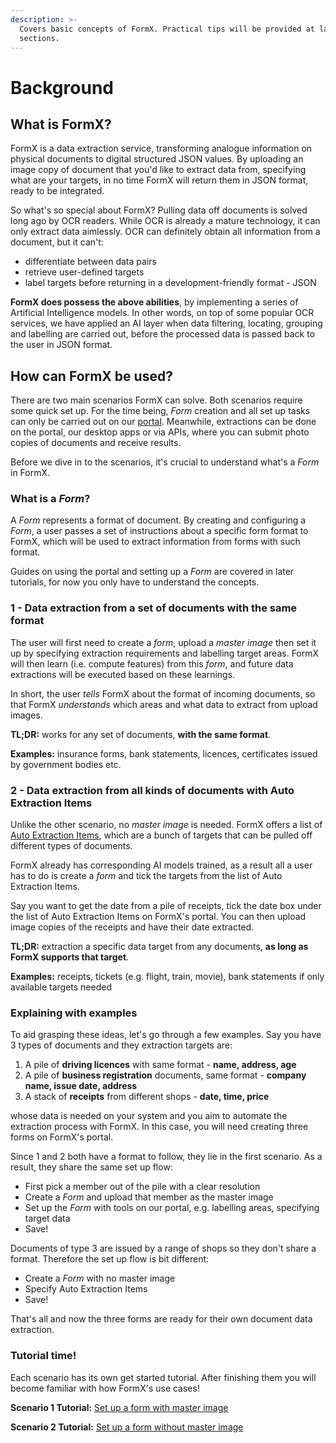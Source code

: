 ```yaml
---
description: >-
  Covers basic concepts of FormX. Practical tips will be provided at later
  sections.
---
```


# Background

## What is FormX?

FormX is a data extraction service, transforming analogue information on physical documents to digital structured JSON values. By uploading an image copy of document that you'd like to extract data from, specifying what are your targets, in no time FormX will return them in JSON format, ready to be integrated.

So what's so special about FormX? Pulling data off documents is solved long ago by OCR readers. While OCR is already a mature technology, it can only extract data aimlessly. OCR can definitely obtain all information from a document, but it can't:

* differentiate between data pairs
* retrieve user-defined targets
* label targets before returning in a development-friendly format - JSON

**FormX does possess the above abilities**, by implementing a series of Artificial Intelligence models. In other words, on top of some popular OCR services, we have applied an AI layer when data filtering, locating, grouping and labelling are carried out, before the processed data is passed back to the user in JSON format.

## How can FormX be used?

There are two main scenarios FormX can solve. Both scenarios require some quick set up. For the time being, _Form_ creation and all set up tasks can only be carried out on our [portal](https://formextractor.oursky.com/form). Meanwhile, extractions can be done on the portal, our desktop apps or via APIs, where you can submit photo copies of documents and receive results.

Before we dive in to the scenarios, it's crucial to understand what's a _Form_ in FormX.

### What is a _Form_?

A _Form_ represents a format of document. By creating and configuring a _Form_, a user passes a set of instructions about a specific form format to FormX, which will be used to extract information from forms with such format.

Guides on using the portal and setting up a _Form_ are covered in later tutorials, for now you only have to understand the concepts.

### 1 - Data extraction from a set of documents with the same format

The user will first need to create a _form_, upload a _master image_ then set it up by specifying extraction requirements and labelling target areas. FormX will then learn \(i.e. compute features\) from this _form_, and future data extractions will be executed based on these learnings. 

In short, the user _tells_ FormX about the format of incoming documents, so that FormX _understands_ which areas and what data to extract from upload images.

**TL;DR:** works for any set of documents, **with the same format**.

**Examples:** insurance forms, bank statements, licences, certificates issued by government bodies etc.

### 2 - Data extraction from all kinds of documents with Auto Extraction Items

Unlike the other scenario, no _master image_ is needed. FormX offers a list of [Auto Extraction Items](features/auto-extraction-items.md), which are a bunch of targets that can be pulled off different types of documents.

FormX already has corresponding AI models trained, as a result all a user has to do is create a _form_ and tick the targets from the list of Auto Extraction Items. 

Say you want to get the date from a pile of receipts, tick the date box under the list of Auto Extraction Items on FormX's portal. You can then upload image copies of the receipts and have their date extracted.

**TL;DR:** extraction a specific data target from any documents, **as long as FormX supports that target**.

**Examples:** receipts, tickets \(e.g. flight, train, movie\), bank statements if only available targets needed

### Explaining with examples

To aid grasping these ideas, let's go through a few examples. Say you have 3 types of documents and they extraction targets are:

1. A pile of **driving licences** with same format - **name, address, age**
2. A pile of **business registration** documents, same format - **company name, issue date, address**
3. A stack of **receipts** from different shops - **date, time, price**

whose data is needed on your system and you aim to automate the extraction process with FormX. In this case, you will need creating three forms on FormX's portal. 

Since 1 and 2 both have a format to follow, they lie in the first scenario. As a result, they share the same set up flow:

* First pick a member out of the pile with a clear resolution
* Create a _Form_ and upload that member as the master image
* Set up the _Form_ with tools on our portal, e.g. labelling areas, specifying target data
* Save!

Documents of type 3 are issued by a range of shops so they don't share a format. Therefore the set up flow is bit different:

* Create a _Form_ with no master image
* Specify Auto Extraction Items
* Save!

That's all and now the three forms are ready for their own document data extraction.

### Tutorial time!

Each scenario has its own get started tutorial. After finishing them you will become familiar with how FormX's use cases!

**Scenario 1 Tutorial:** [Set up a form with master image](get-started/set-up-a-form-with-master-image.md)

**Scenario 2 Tutorial:** [Set up a form without master image](get-started/set-up-a-form-without-master-image.md)

